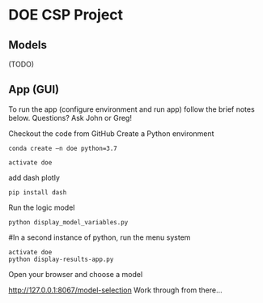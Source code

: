 # DOE CSP Project

## Models

(TODO)

## App (GUI)

To run the app (configure environment and run app) follow the brief notes below. Questions? Ask John or Greg!

Checkout the code from GitHub
Create a Python environment

	conda create –n doe python=3.7

	activate doe

add dash plotly 
	
	pip install dash

Run the logic model

	python display_model_variables.py
#In a second instance of python, run the menu system

	activate doe
	python display-results-app.py

Open your browser and choose a model

http://127.0.0.1:8067/model-selection
Work through from there…
